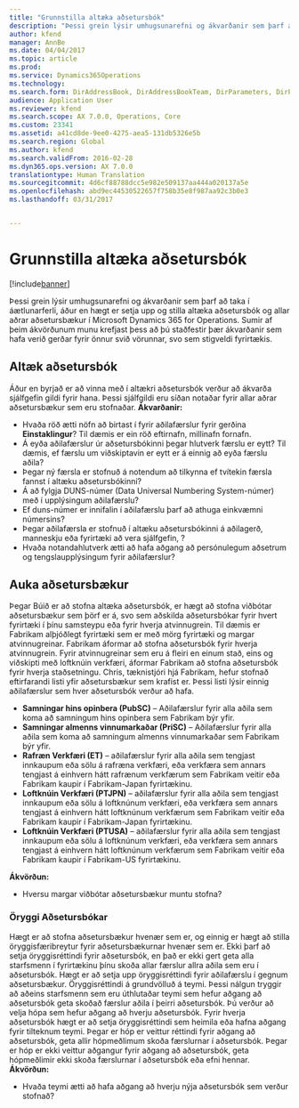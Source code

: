 ```yaml
---
title: "Grunnstilla altæka aðsetursbók"
description: "Þessi grein lýsir umhugsunarefni og ákvarðanir sem þarf að taka í áætlunarferli, áður en hægt er setja upp og stilla altæka aðsetursbók og allar aðrar aðsetursbækur í Microsoft Dynamics 365 for Operations. Sumir af þeim ákvörðunum munu krefjast þess að þú staðfestir þær ákvarðanir sem hafa verið gerðar fyrir önnur svið vörunnar, svo sem stigveldi fyrirtækis."
author: kfend
manager: AnnBe
ms.date: 04/04/2017
ms.topic: article
ms.prod: 
ms.service: Dynamics365Operations
ms.technology: 
ms.search.form: DirAddressBook, DirAddressBookTeam, DirParameters, DirPartyTable
audience: Application User
ms.reviewer: kfend
ms.search.scope: AX 7.0.0, Operations, Core
ms.custom: 23341
ms.assetid: a41cd8de-9ee0-4275-aea5-131db5326e5b
ms.search.region: Global
ms.author: kfend
ms.search.validFrom: 2016-02-28
ms.dyn365.ops.version: AX 7.0.0
translationtype: Human Translation
ms.sourcegitcommit: 4d6cf88788dcc5e982e509137aa444a020137a5e
ms.openlocfilehash: abd9ec44530522657f758b35e8f987aa92c3b0e3
ms.lasthandoff: 03/31/2017


---
```


# <a name="configure-global-address-books"></a>Grunnstilla altæka aðsetursbók

[!include[banner](../includes/banner.md)]


Þessi grein lýsir umhugsunarefni og ákvarðanir sem þarf að taka í áætlunarferli, áður en hægt er setja upp og stilla altæka aðsetursbók og allar aðrar aðsetursbækur í Microsoft Dynamics 365 for Operations. Sumir af þeim ákvörðunum munu krefjast þess að þú staðfestir þær ákvarðanir sem hafa verið gerðar fyrir önnur svið vörunnar, svo sem stigveldi fyrirtækis.

<a name="global-address-book"></a>Altæk aðsetursbók
-------------------

Áður en byrjað er að vinna með í altækri aðsetursbók verður að ákvarða sjálfgefin gildi fyrir hana. Þessi sjálfgildi eru síðan notaðar fyrir allar aðrar aðsetursbækur sem eru stofnaðar. **Ákvarðanir:**

-   Hvaða röð ætti nöfn að birtast í fyrir aðilafærslur fyrir gerðina **Einstaklingur**? Til dæmis er ein röð eftirnafn, millinafn fornafn.
-   Á eyða aðilafærslur úr aðsetursbókinni þegar hlutverk færslu er eytt? Til dæmis, ef færslu um viðskiptavin er eytt er á einnig að eyða færslu aðila?
-   Þegar ný færsla er stofnuð á notendum að tilkynna ef tvítekin færsla fannst í altæku aðsetursbókinni?
-   Á að fylgja DUNS-númer (Data Universal Numbering System-númer) með í upplýsingum aðilafærslu?
-   Ef duns-númer er innifalin í aðilafærslu þarf að athuga einkvæmni númersins?
-   Þegar aðilafærsla er stofnuð í altæku aðsetursbókinni á aðilagerð, manneskju eða fyrirtæki að vera sjálfgefin, ?
-   Hvaða notandahlutverk ætti að hafa aðgang að persónulegum aðsetrum og tengslaupplýsingum fyrir aðilafærslur?

## <a name="additional-address-books"></a>Auka aðsetursbækur
Þegar Búið er að stofna altæka aðsetursbók, er hægt að stofna viðbótar aðsetursbækur sem þörf er á, svo sem aðskilda aðsetursbókar fyrir hvert fyrirtæki í þínu samsteypu eða fyrir hverja atvinnugrein. Til dæmis er Fabrikam alþjóðlegt fyrirtæki sem er með mörg fyrirtæki og margar atvinnugreinar. Fabrikam áformar að stofna aðsetursbók fyrir hverja atvinnugrein. Fyrir atvinnugreinar sem eru á fleiri en einum stað, eins og viðskipti með loftknúin verkfæri, áformar Fabrikam að stofna aðsetursbók fyrir hverja staðsetningu. Chris, tæknistjóri hjá Fabrikam, hefur stofnað eftirfarandi listi yfir aðsetursbækur sem krafist er. Þessi listi lýsir einnig aðilafærslur sem hver aðsetursbók verður að hafa.

-   **Samningar hins opinbera (PubSC)** – Aðilafærslur fyrir alla aðila sem koma að samningum hins opinbera sem Fabrikam býr yfir.
-   **Samningar almenns vinnumarkaðar (PriSC)** – Aðilafærslur fyrir alla aðila sem koma að samningum almenns vinnumarkaðar sem Fabrikam býr yfir.
-   **Rafræn Verkfæri (ET)** – aðilafærslur fyrir alla aðila sem tengjast innkaupum eða sölu á rafræna verkfæri, eða verkfæra sem annars tengjast á einhvern hátt rafrænum verkfærum sem Fabrikam veitir eða Fabrikam kaupir í Fabrikam-Japan fyrirtækinu.
-   **Loftknúin Verkfæri (PTJPN)** – aðilafærslur fyrir alla aðila sem tengjast innkaupum eða sölu á loftknúnum verkfæri, eða verkfæra sem annars tengjast á einhvern hátt loftknúnum verkfærum sem Fabrikam veitir eða Fabrikam kaupir í Fabrikam-Japan fyrirtækinu.
-   **Loftknúin Verkfæri (PTUSA)** – aðilafærslur fyrir alla aðila sem tengjast innkaupum eða sölu á loftknúnum verkfæri, eða verkfæra sem annars tengjast á einhvern hátt loftknúnum verkfærum sem Fabrikam veitir eða Fabrikam kaupir í Fabrikam-US fyrirtækinu.

**Ákvörðun:**

-   Hversu margar viðbótar aðsetursbækur muntu stofna?

### <a name="address-book-security"></a>Öryggi Aðsetursbókar

Hægt er að stofna aðsetursbækur hvenær sem er, og einnig er hægt að stilla öryggisfæribreytur fyrir aðsetursbækurnar hvenær sem er. Ekki þarf að setja öryggisréttindi fyrir aðsetursbók, en það er ekki gert geta alla starfsmenn í fyrirtækinu þínu skoða allar færslur allra aðila sem eru í aðsetursbók. Hægt er að setja upp öryggisréttindi fyrir aðilafærslu í gegnum aðsetursbækur. Öryggisréttindi á grundvölluð á teymi. Þessi nálgun tryggir að aðeins starfsmenn sem eru úthlutaðar teymi sem hefur aðgang að aðsetursbók geta skoðað færslur aðila í þeirri aðsetursbók. Þú verður að velja hópa sem hefur aðgang að hverju aðsetursbók. Fyrir hverja aðsetursbók hægt er að setja öryggisréttindi sem heimila eða hafna aðgang fyrir tilteknum teymi. Þegar er hóp er veittur réttindi fyrir aðgang að aðsetursbók, geta allir hópmeðlimum skoða færslurnar í aðsetursbók. Þegar er hóp er ekki veittur aðgangur fyrir aðgang að aðsetursbók, geta hópmeðlimir ekki skoða færslurnar í aðsetursbók eða efni hennar. **Ákvörðun:**

-   Hvaða teymi ætti að hafa aðgang að hverju nýja aðsetursbók sem verður stofnað?





